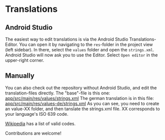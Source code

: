 # Translations


## Android Studio
The easiest way to edit translations is via the Android Studio Translations-Editor. You can open it by navigating to the `res`-folder in the project view (left sidebar). In there, select the `values` folder and open the `strings.xml`. Android Studio will now ask you to use the Editor. Select `Open editor` in the upper-right corner.


## Manually

You can also check out the repository without Android Studio, and edit the translation-files directly.
The "base"-file is this one: [app/src/main/res/values/strings.xml](https://github.com/newhinton/Round-Sync/blob/master/app/src/main/res/values/strings.xml)
The german translation is in this file: [app/src/main/res/values-de/strings.xml](https://github.com/newhinton/Round-Sync/blob/master/app/src/main/res/values-de/strings.xml)
As you can see, you need to create an value-XX folder, and then tanslate the strings.xml file. XX corresponds to your language's ISO 639 code.

[Wikipedia](https://en.wikipedia.org/wiki/List_of_ISO_639_language_codes) has a list of valid codes.


Contributions are welcome!